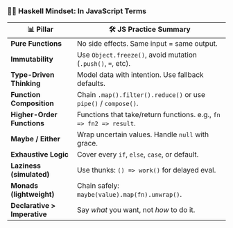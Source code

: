 ### 👩‍🔬 Haskell Mindset: In JavaScript Terms

| 📊 Pillar                    | 🛠️ JS Practice Summary                                             |
| ---------------------------- | ------------------------------------------------------------------ |
| **Pure Functions**           | No side effects. Same input = same output.                         |
| **Immutability**             | Use `Object.freeze()`, avoid mutation (`.push()`, `=`, etc).       |
| **Type-Driven Thinking**     | Model data with intention. Use fallback defaults.                  |
| **Function Composition**     | Chain `.map().filter().reduce()` or use `pipe()` / `compose()`.    |
| **Higher-Order Functions**   | Functions that take/return functions. e.g., `fn => fn2 => result`. |
| **Maybe / Either**           | Wrap uncertain values. Handle `null` with grace.                   |
| **Exhaustive Logic**         | Cover every `if`, `else`, `case`, or default.                      |
| **Laziness (simulated)**     | Use thunks: `() => work()` for delayed eval.                       |
| **Monads (lightweight)**     | Chain safely: `maybe(value).map(fn).unwrap()`.                     |
| **Declarative > Imperative** | Say _what_ you want, not _how_ to do it.                           |
